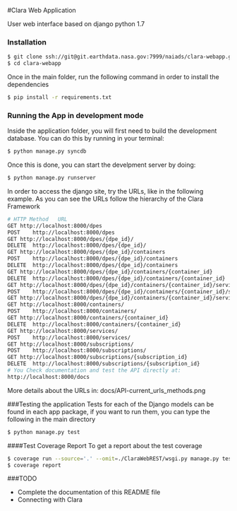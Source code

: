 #Clara Web Application

User web interface based on django python 1.7

### Installation
```sh
$ git clone ssh://git@git.earthdata.nasa.gov:7999/naiads/clara-webapp.git
$ cd clara-webapp
```

Once in the main folder, run the following command in order to install the dependencies

```sh
$ pip install -r requirements.txt
```

### Running the App in development mode
Inside the application folder, you will first need to build the development database. You can do this by running in your terminal:

```sh
$ python manage.py syncdb
```
Once this is done, you can start the develpment server by doing:

```sh
$ python manage.py runserver
```

In order to access the django site, try the URLs, like in the following example. As you can see the URLs follow the hierarchy of the Clara Framework 

```sh
# HTTP Method	URL
GET http://localhost:8000/dpes
POST    http://localhost:8000/dpes
GET http://localhost:8000/dpes/{dpe_id}/
DELETE  http://localhost:8000/dpes/{dpe_id}/
GET http://localhost:8000/dpes/{dpe_id}/containers
POST 	http://localhost:8000/dpes/{dpe_id}/containers
DELETE  http://localhost:8000/dpes/{dpe_id}/containers
GET	http://localhost:8000/dpes/{dpe_id}/containers/{container_id}
DELETE  http://localhost:8000/dpes/{dpe_id}/containers/{container_id}
GET	http://localhost:8000/dpes/{dpe_id}/containers/{container_id}/services/
POST	http://localhost:8000/dpes/{dpe_id}/containers/{container_id}/services/
GET http://localhost:8000/dpes/{dpe_id}/containers/{container_id}/services/{service_id}
GET	http://localhost:8000/containers/
POST    http://localhost:8000/containers/
GET	http://localhost:8000/containers/{container_id}
DELETE	http://localhost:8000/containers/{container_id}
GET	http://localhost:8000/services/
POST	http://localhost:8000/services/
GET	http://localhost:8000/subscriptions/
POST	http://localhost:8000/subscriptions/
GET	http://localhost:8000/subscriptions/{subscription_id}
DELETE	http://localhost:8000/subscriptions/{subscription_id}
# You Check documentation and test the API directly at:
http://localhost:8000/docs
```
More details about the URLs in: docs/API-current_urls_methods.png

###Testing the application
Tests for each of the Django models can be found in each app package, if you want to run them, you can type the following in the main directory

```sh
$ python manage.py test
```
####Test Coverage Report
To get a report about the test coverage

```sh
$ coverage run --source='.' --omit=./ClaraWebREST/wsgi.py manage.py test
$ coverage report 
```

###TODO
  - Complete the documentation of this README file
  - Connecting with Clara
